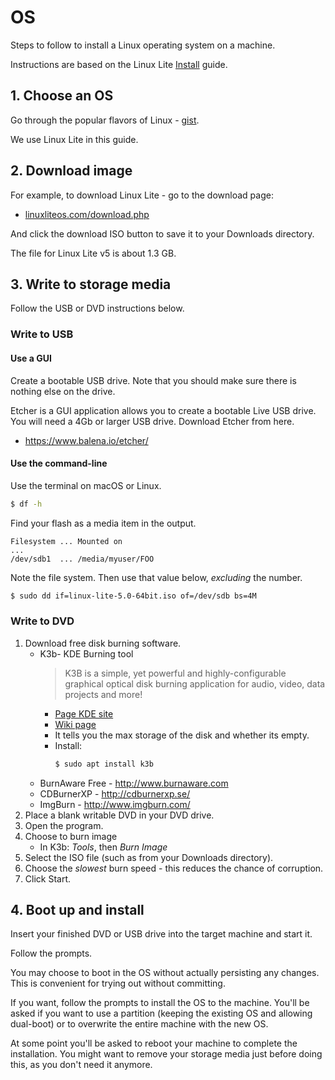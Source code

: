 # OS

Steps to follow to install a Linux operating system on a machine.

Instructions are based on the Linux Lite [Install](https://www.linuxliteos.com/manual/install.html) guide.


## 1. Choose an OS

Go through the popular flavors of Linux - [gist](https://gist.github.com/MichaelCurrin/eeb0ba4943291aa3ed3a14c8ebece891).

We use Linux Lite in this guide.


## 2. Download image

For example, to download Linux Lite - go to the download page:

- [linuxliteos.com/download.php](https://www.linuxliteos.com/download.php)

And click the download ISO button to save it to your Downloads directory.

The file for Linux Lite v5 is about 1.3 GB.


## 3. Write to storage media

Follow the USB or DVD instructions below.

### Write to USB

#### Use a GUI

Create a bootable USB drive. Note that you should make sure there is nothing else on the drive.

Etcher is a GUI application allows you to create a bootable Live USB drive. You will need a 4Gb or larger USB drive. Download Etcher from here.

- https://www.balena.io/etcher/

#### Use the command-line

Use the terminal on macOS or Linux.

```sh
$ df -h
```

Find your flash as a media item in the output.

```
Filesystem ... Mounted on
...
/dev/sdb1  ... /media/myuser/FOO
```

Note the file system. Then use that value below, _excluding_ the number.

```sh		
$ sudo dd if=linux-lite-5.0-64bit.iso of=/dev/sdb bs=4M
```

### Write to DVD

1. Download free disk burning software.
    - K3b- KDE Burning tool
        >  K3B is a simple, yet powerful and highly-configurable graphical optical disk burning application for audio, video, data projects and more!
        - [Page KDE site](https://kde.org/applications/en/multimedia/org.kde.k3b)
        - [Wiki page](https://userbase.kde.org/K3b)
        - It tells you the max storage of the disk and whether its empty.
        - Install:
            ```sh
            $ sudo apt install k3b
            ```
    - BurnAware Free - http://www.burnaware.com
    - CDBurnerXP - http://cdburnerxp.se/
    - ImgBurn - http://www.imgburn.com/
1. Place a blank writable DVD in your DVD drive.
1. Open the program.
1. Choose to burn image
    - In K3b: _Tools_, then _Burn Image_
1. Select the ISO file (such as from your Downloads directory).
1. Choose the _slowest_ burn speed - this reduces the chance of corruption.
1. Click Start.


## 4. Boot up and install

Insert your finished DVD or USB drive into the target machine and start it.

Follow the prompts.

You may choose to boot in the OS without actually persisting any changes. This is convenient for trying out without committing.

If you want, follow the prompts to install the OS to the machine. You'll be asked if you want to use a partition (keeping the existing OS and allowing dual-boot) or to overwrite the entire machine with the new OS.

At some point you'll be asked to reboot your machine to complete the installation. You might want to remove your storage media just before doing this, as you don't need it anymore.
